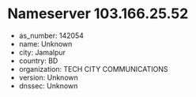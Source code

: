 # Nameserver 103.166.25.52

* as_number: 142054
* name: Unknown
* city: Jamalpur
* country: BD
* organization: TECH CITY COMMUNICATIONS
* version: Unknown
* dnssec: Unknown

